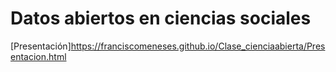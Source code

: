# Datos abiertos en ciencias sociales

[Presentación]https://franciscomeneses.github.io/Clase_cienciaabierta/Presentacion.html

